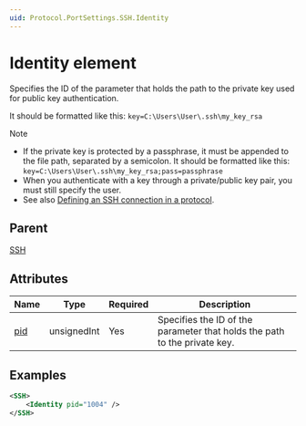 ```yaml
---
uid: Protocol.PortSettings.SSH.Identity
---
```


# Identity element

Specifies the ID of the parameter that holds the path to the private key used for public key authentication.

It should be formatted like this: `key=C:\Users\User\.ssh\my_key_rsa`

> [!NOTE]
>
> - If the private key is protected by a passphrase, it must be appended to the file path, separated by a semicolon. It should be formatted like this: `key=C:\Users\User\.ssh\my_key_rsa;pass=passphrase`
> - When you authenticate with a key through a private/public key pair, you must still specify the user.
> - See also [Defining an SSH connection in a protocol](xref:ConnectionsSerialSecureShell#defining-an-ssh-connection-in-a-protocol).

## Parent

[SSH](xref:Protocol.PortSettings.SSH)

## Attributes

| Name                                               | Type        | Required | Description                                                               |
|----------------------------------------------------|-------------|----------|---------------------------------------------------------------------------|
| [pid](xref:Protocol.PortSettings.SSH.Identity-pid) | unsignedInt | Yes      | Specifies the ID of the parameter that holds the path to the private key. |

## Examples

```xml
<SSH>
    <Identity pid="1004" />
</SSH>
```
